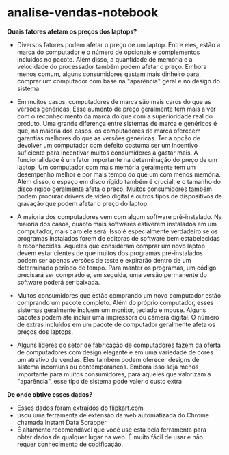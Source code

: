 # analise-vendas-notebook

**Quais fatores afetam os preços dos laptops?**

- Diversos fatores podem afetar o preço de um laptop. Entre eles, estão a marca do computador e o número de opcionais e complementos incluídos no pacote. Além disso, a quantidade de memória e a velocidade do processador também podem afetar o preço. Embora menos comum, alguns consumidores gastam mais dinheiro para comprar um computador com base na "aparência" geral e no design do sistema.

- Em muitos casos, computadores de marca são mais caros do que as versões genéricas. Esse aumento de preço geralmente tem mais a ver com o reconhecimento da marca do que com a superioridade real do produto. Uma grande diferença entre sistemas de marca e genéricos é que, na maioria dos casos, os computadores de marca oferecem garantias melhores do que as versões genéricas. Ter a opção de devolver um computador com defeito costuma ser um incentivo suficiente para incentivar muitos consumidores a gastar mais. A funcionalidade é um fator importante na determinação do preço de um laptop. Um computador com mais memória geralmente tem um desempenho melhor e por mais tempo do que um com menos memória. Além disso, o espaço em disco rígido também é crucial, e o tamanho do disco rígido geralmente afeta o preço. Muitos consumidores também podem procurar drivers de vídeo digital e outros tipos de dispositivos de gravação que podem afetar o preço do laptop.

- A maioria dos computadores vem com algum software pré-instalado. Na maioria dos casos, quanto mais softwares estiverem instalados em um computador, mais caro ele será. Isso é especialmente verdadeiro se os programas instalados forem de editoras de software bem estabelecidas e reconhecidas. Aqueles que consideram comprar um novo laptop devem estar cientes de que muitos dos programas pré-instalados podem ser apenas versões de teste e expirarão dentro de um determinado período de tempo. Para manter os programas, um código precisará ser comprado e, em seguida, uma versão permanente do software poderá ser baixada.

- Muitos consumidores que estão comprando um novo computador estão comprando um pacote completo. Além do próprio computador, esses sistemas geralmente incluem um monitor, teclado e mouse. Alguns pacotes podem até incluir uma impressora ou câmera digital. O número de extras incluídos em um pacote de computador geralmente afeta os preços dos laptops.

- Alguns líderes do setor de fabricação de computadores fazem da oferta de computadores com design elegante e em uma variedade de cores um atrativo de vendas. Eles também podem oferecer designs de sistema incomuns ou contemporâneos. Embora isso seja menos importante para muitos consumidores, para aqueles que valorizam a "aparência", esse tipo de sistema pode valer o custo extra

**De onde obtive esses dados?**

- Esses dados foram extraídos do flipkart.com
- usou uma ferramenta de extensão da web automatizada do Chrome chamada Instant Data Scrapper
- É altamente recomendável que você use esta bela ferramenta para obter dados de qualquer lugar na web. É muito fácil de usar e não requer conhecimento de codificação.